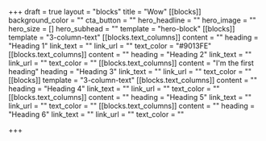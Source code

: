 +++
draft = true
layout = "blocks"
title = "Wow"
[[blocks]]
background_color = ""
cta_button = ""
hero_headline = ""
hero_image = ""
hero_size = []
hero_subhead = ""
template = "hero-block"
[[blocks]]
template = "3-column-text"
[[blocks.text_columns]]
content = ""
heading = "Heading 1"
link_text = ""
link_url = ""
text_color = "#9013FE"
[[blocks.text_columns]]
content = ""
heading = "Heading 2"
link_text = ""
link_url = ""
text_color = ""
[[blocks.text_columns]]
content = "I'm the first heading"
heading = "Heading 3"
link_text = ""
link_url = ""
text_color = ""
[[blocks]]
template = "3-column-text"
[[blocks.text_columns]]
content = ""
heading = "Heading 4"
link_text = ""
link_url = ""
text_color = ""
[[blocks.text_columns]]
content = ""
heading = "Heading 5"
link_text = ""
link_url = ""
text_color = ""
[[blocks.text_columns]]
content = ""
heading = "Heading 6"
link_text = ""
link_url = ""
text_color = ""

+++
